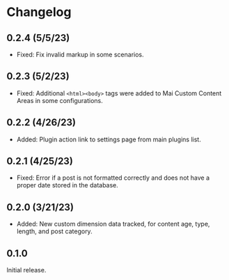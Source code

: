 # Changelog

## 0.2.4 (5/5/23)
* Fixed: Fix invalid markup in some scenarios.

## 0.2.3 (5/2/23)
* Fixed: Additional `<html><body>` tags were added to Mai Custom Content Areas in some configurations.

## 0.2.2 (4/26/23)
* Added: Plugin action link to settings page from main plugins list.

## 0.2.1 (4/25/23)
* Fixed: Error if a post is not formatted correctly and does not have a proper date stored in the database.

## 0.2.0 (3/21/23)
* Added: New custom dimension data tracked, for content age, type, length, and post category.

## 0.1.0
Initial release.

